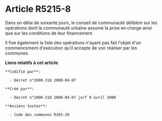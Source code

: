 # Article R5215-8

Dans un délai de soixante jours, le conseil de communauté délibère sur les opérations dont la communauté urbaine assume la
prise en charge ainsi que sur les conditions de leur financement.

Il fixe également la liste des opérations n'ayant pas fait l'objet d'un commencement d'exécution qu'il accepte de voir
réaliser par les communes.

**Liens relatifs à cet article**

	**Codifié par**:

	  - Décret n°2000-318 2000-04-07

	**Créé par**:

	  - Décret n°2000-318 2000-04-07 jorf 9 avril 2000

	**Anciens textes**:

	  - Code des communes R165-20

